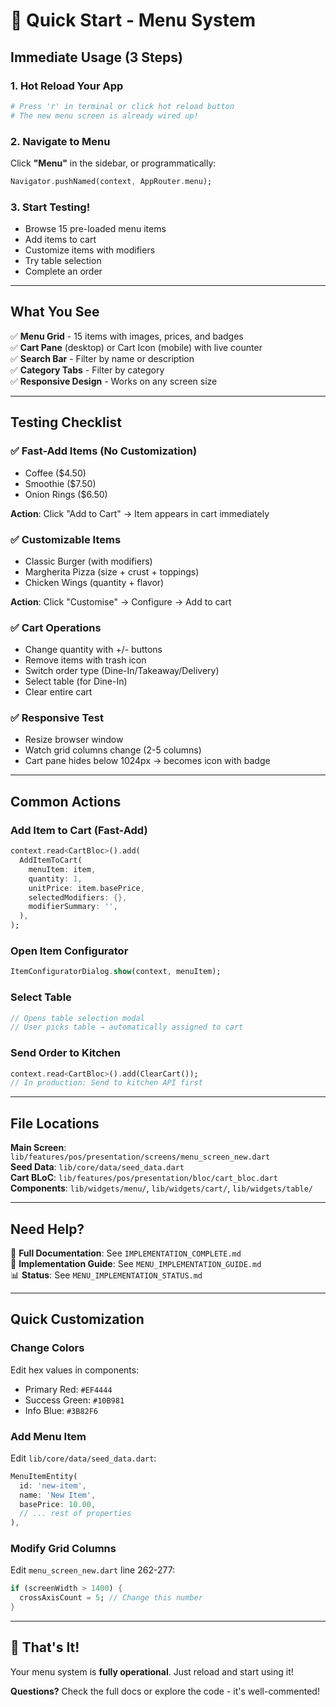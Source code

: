 # 🚀 Quick Start - Menu System

## Immediate Usage (3 Steps)

### 1. **Hot Reload Your App**
```bash
# Press 'r' in terminal or click hot reload button
# The new menu screen is already wired up!
```

### 2. **Navigate to Menu**
Click **"Menu"** in the sidebar, or programmatically:
```dart
Navigator.pushNamed(context, AppRouter.menu);
```

### 3. **Start Testing!**
- Browse 15 pre-loaded menu items
- Add items to cart
- Customize items with modifiers
- Try table selection
- Complete an order

---

## What You See

✅ **Menu Grid** - 15 items with images, prices, and badges  
✅ **Cart Pane** (desktop) or Cart Icon (mobile) with live counter  
✅ **Search Bar** - Filter by name or description  
✅ **Category Tabs** - Filter by category  
✅ **Responsive Design** - Works on any screen size  

---

## Testing Checklist

### ✅ Fast-Add Items (No Customization)
- Coffee ($4.50)
- Smoothie ($7.50)  
- Onion Rings ($6.50)

**Action**: Click "Add to Cart" → Item appears in cart immediately

### ✅ Customizable Items
- Classic Burger (with modifiers)
- Margherita Pizza (size + crust + toppings)
- Chicken Wings (quantity + flavor)

**Action**: Click "Customise" → Configure → Add to cart

### ✅ Cart Operations
- Change quantity with +/- buttons
- Remove items with trash icon
- Switch order type (Dine-In/Takeaway/Delivery)
- Select table (for Dine-In)
- Clear entire cart

### ✅ Responsive Test
- Resize browser window
- Watch grid columns change (2-5 columns)
- Cart pane hides below 1024px → becomes icon with badge

---

## Common Actions

### Add Item to Cart (Fast-Add)
```dart
context.read<CartBloc>().add(
  AddItemToCart(
    menuItem: item,
    quantity: 1,
    unitPrice: item.basePrice,
    selectedModifiers: {},
    modifierSummary: '',
  ),
);
```

### Open Item Configurator
```dart
ItemConfiguratorDialog.show(context, menuItem);
```

### Select Table
```dart
// Opens table selection modal
// User picks table → automatically assigned to cart
```

### Send Order to Kitchen
```dart
context.read<CartBloc>().add(ClearCart());
// In production: Send to kitchen API first
```

---

## File Locations

**Main Screen**: `lib/features/pos/presentation/screens/menu_screen_new.dart`  
**Seed Data**: `lib/core/data/seed_data.dart`  
**Cart BLoC**: `lib/features/pos/presentation/bloc/cart_bloc.dart`  
**Components**: `lib/widgets/menu/`, `lib/widgets/cart/`, `lib/widgets/table/`

---

## Need Help?

📖 **Full Documentation**: See `IMPLEMENTATION_COMPLETE.md`  
📝 **Implementation Guide**: See `MENU_IMPLEMENTATION_GUIDE.md`  
📊 **Status**: See `MENU_IMPLEMENTATION_STATUS.md`

---

## Quick Customization

### Change Colors
Edit hex values in components:
- Primary Red: `#EF4444`
- Success Green: `#10B981`
- Info Blue: `#3B82F6`

### Add Menu Item
Edit `lib/core/data/seed_data.dart`:
```dart
MenuItemEntity(
  id: 'new-item',
  name: 'New Item',
  basePrice: 10.00,
  // ... rest of properties
),
```

### Modify Grid Columns
Edit `menu_screen_new.dart` line 262-277:
```dart
if (screenWidth > 1400) {
  crossAxisCount = 5; // Change this number
}
```

---

## 🎉 That's It!

Your menu system is **fully operational**. Just reload and start using it!

**Questions?** Check the full docs or explore the code - it's well-commented!
